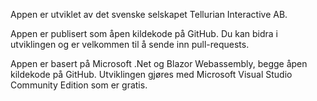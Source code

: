 ﻿Appen er utviklet av det svenske selskapet Tellurian Interactive AB.

Appen er publisert som åpen kildekode på GitHub. Du kan bidra i utviklingen og er velkommen til å sende inn pull-requests.

Appen er basert på Microsoft .Net og Blazor Webassembly, begge åpen kildekode på GitHub. 
Utviklingen gjøres med Microsoft Visual Studio Community Edition som er gratis.